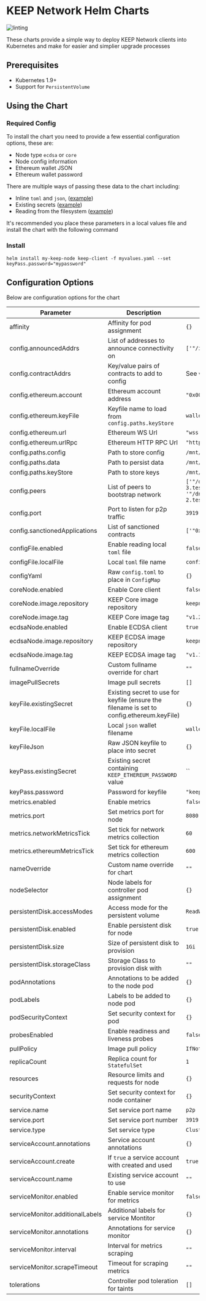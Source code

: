 KEEP Network Helm Charts
========================

![linting](https://github.com/ajcrowe/keep-client-helm-chart/workflows/linting/badge.svg)

These charts provide a simple way to deploy KEEP Network clients into Kubernetes and make for easier and simplier upgrade processes

## Prerequisites

* Kubernetes 1.9+
* Support for `PersistentVolume`

## Using the Chart

### Required Config

To install the chart you need to provide a few essential configuration options, these are:

* Node type `ecdsa` or `core`
* Node config information
* Ethereum wallet JSON
* Ethereum wallet password

There are multiple ways of passing these data to the chart including:

* Inline `toml` and `json`, ([example](examples/inline-resources.yaml))
* Existing secrets ([example](examples/existing-secrets.yaml))
* Reading from the filesystem ([example](examples/loca-files.md))

It's recommended you place these parameters in a local values file and install the chart with the following command

### Install

```
helm install my-keep-node keep-client -f myvalues.yaml --set keyPass.password="mypassword"
```

## Configuration Options

Below are configuration options for the chart

| Parameter                       | Description                                                                                | Default                                                                                                                                                                                                                      |
|---------------------------------|--------------------------------------------------------------------------------------------|------------------------------------------------------------------------------------------------------------------------------------------------------------------------------------------------------------------------------|
| affinity                        | Affinity for pod assignment                                                                | `{}`                                                                                                                                                                                                                         |
| config.announcedAddrs           | List of addresses to announce connectivity on                                              | `['"/ip4/127.0.0.1/tcp/3919"']`                                                                                                                                                                                              |
| config.contractAddrs            | Key/value pairs of contracts to add to config                                              | See `values.yaml`                                                                                                                                                                                                            |
| config.ethereum.account         | Ethereum account address                                                                   | `"0x0000000000000000000000000000000000000000"`                                                                                                                                                                               |
| config.ethereum.keyFile         | Keyfile name to load from `config.paths.keyStore`                                          | `wallet.json`                                                                                                                                                                                                                |
| config.ethereum.url             | Ethereum WS Url                                                                            | `"wss://ropsten.infura.io/ws/v3/mykey"`                                                                                                                                                                                      |
| config.ethereum.urlRpc          | Ethereum HTTP RPC Url                                                                      | `"https://ropsten.infura.io/v3/mykey"`                                                                                                                                                                                       |
| config.paths.config             | Path to store config                                                                       | `/mnt/config`                                                                                                                                                                                                                |
| config.paths.data               | Path to persist data                                                                       | `/mnt/persistence`                                                                                                                                                                                                           |
| config.paths.keyStore           | Path to store keys                                                                         | `/mnt/keystore`                                                                                                                                                                                                              |
| config.peers                    | List of peers to bootstrap network                                                         | `['"/dns4/bootstrap-3.test.keep.network/tcp/3919/ipfs/16Uiu2HAm8KJX32kr3eYUhDuzwTucSfAfspnjnXNf9veVhB12t6Vf"', '"/dns4/bootstrap-2.test.keep.network/tcp/3919/ipfs/16Uiu2HAmNNuCp45z5bgB8KiTHv1vHTNAVbBgxxtTFGAndageo9Dp"']` |
| config.port                     | Port to listen for p2p traffic                                                             | `3919`                                                                                                                                                                                                                       |
| config.sanctionedApplications   | List of sanctioned contracts                                                               | `['"0x14dC06F762E7f4a756825c1A1dA569b3180153cB"']`                                                                                                                                                                           |
| configFile.enabled              | Enable reading local `toml` file                                                           | `false`                                                                                                                                                                                                                      |
| configFile.localFile            | Local `toml` file name                                                                     | `config.toml`                                                                                                                                                                                                                |
| configYaml                      | Raw `config.toml` to place in `ConfigMap`                                                  | `{}`                                                                                                                                                                                                                         |
| coreNode.enabled                | Enable Core client                                                                         | `false  `                                                                                                                                                                                                                    |
| coreNode.image.repository       | KEEP Core image repository                                                                 | `keepnetwork/keep-client`                                                                                                                                                                                                    |
| coreNode.image.tag              | KEEP Core image tag                                                                        | `"v1.2.4-rc"`                                                                                                                                                                                                                |
| ecdsaNode.enabled               | Enable ECDSA client                                                                        | `true`                                                                                                                                                                                                                       |
| ecdsaNode.image.repository      | KEEP ECDSA image repository                                                                | `keepnetwork/keep-ecdsa-client`                                                                                                                                                                                              |
| ecdsaNode.image.tag             | KEEP ECDSA image tag                                                                       | `"v1.1.2"`                                                                                                                                                                                                                   |
| fullnameOverride                | Custom fullname override for chart                                                         | `""`                                                                                                                                                                                                                         |
| imagePullSecrets                | Image pull secrets                                                                         | `[]`                                                                                                                                                                                                                         |
| keyFile.existingSecret          | Existing secret to use for keyfile (ensure the filename is set to config.ethereum.keyFile) | `{}`                                                                                                                                                                                                                         |
| keyFile.localFile               | Local `json` wallet filename                                                               | `wallet.json`                                                                                                                                                                                                                |
| keyFileJson                     | Raw JSON keyfile to place into secret                                                      | `{}`                                                                                                                                                                                                                         |
| keyPass.existingSecret          | Existing secret containing `KEEP_ETHEREUM_PASSWORD` value                                  | ``                                                                                                                                                                                                                           |
| keyPass.password                | Password for keyfile                                                                       | `"keepnetworkclient"`                                                                                                                                                                                                        |
| metrics.enabled                 | Enable metrics                                                                             | `false`                                                                                                                                                                                                                      |
| metrics.port                    | Set metrics port for node                                                                  | `8080`                                                                                                                                                                                                                       |
| metrics.networkMetricsTick      | Set tick for network metrics collection                                                    | `60`                                                                                                                                                                                                                         |
| metrics.ethereumMetricsTick     | Set tick for ethereum metrics collection                                                   | `600`                                                                                                                                                                                                                        |
| nameOverride                    | Custom name override for chart                                                             | `""`                                                                                                                                                                                                                         |
| nodeSelector                    | Node labels for controller pod assignment                                                  | `{}`                                                                                                                                                                                                                         |
| persistentDisk.accessModes      | Access mode for the persistent volume                                                      | `ReadWriteOnce`                                                                                                                                                                                                              |
| persistentDisk.enabled          | Enable persistent disk for node                                                            | `true`                                                                                                                                                                                                                       |
| persistentDisk.size             | Size of persistent disk to provision                                                       | `1Gi`                                                                                                                                                                                                                        |
| persistentDisk.storageClass     | Storage Class to provision disk with                                                       | `""`                                                                                                                                                                                                                         |
| podAnnotations                  | Annotations to be added to the node pod                                                    | `{}`                                                                                                                                                                                                                         |
| podLabels                       | Labels to be added to node pod                                                             | `{}`                                                                                                                                                                                                                         |
| podSecurityContext              | Set security context for pod                                                               | `{}`                                                                                                                                                                                                                         |
| probesEnabled                   | Enable readiness and liveness probes                                                       | `false`                                                                                                                                                                                                                      |
| pullPolicy                      | Image pull policy                                                                          | `IfNotPresent`                                                                                                                                                                                                               |
| replicaCount                    | Replica count for `StatefulSet`                                                            | `1`                                                                                                                                                                                                                          |
| resources                       | Resource limits and requests for node                                                      | `{}`                                                                                                                                                                                                                         |
| securityContext                 | Set security context for node container                                                    | `{}`                                                                                                                                                                                                                         |
| service.name                    | Set service port name                                                                      | `p2p`                                                                                                                                                                                                                        |
| service.port                    | Set service port number                                                                    | `3919`                                                                                                                                                                                                                       |
| service.type                    | Set service type                                                                           | `ClusterIP`                                                                                                                                                                                                                  |
| serviceAccount.annotations      | Service account annotations                                                                | `{}`                                                                                                                                                                                                                         |
| serviceAccount.create           | If `true` a service account with created and used                                          | `true`                                                                                                                                                                                                                       |
| serviceAccount.name             | Existing service account to use                                                            | `""`                                                                                                                                                                                                                         |
| serviceMonitor.enabled          | Enable service monitor for metrics                                                         | `false`                                                                                                                                                                                                                      |
| serviceMonitor.additionalLabels | Additional labels for service Montitor                                                     | `{}`                                                                                                                                                                                                                         |
| serviceMonitor.annotations      | Annotations for service monitor                                                            | `{}`                                                                                                                                                                                                                         |
| serviceMonitor.interval         | Interval for metrics scraping                                                              | `""`                                                                                                                                                                                                                         |
| serviceMonitor.scrapeTimeout    | Timeout for scraping metrics                                                               | `""`                                                                                                                                                                                                                         |
| tolerations                     | Controller pod toleration for taints                                                       | `[]`                                                                                                                                                                                                                         |
